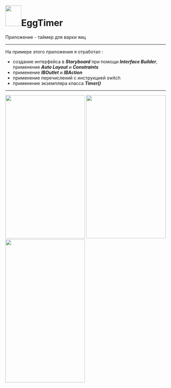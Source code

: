 # <img src="https://user-images.githubusercontent.com/72617749/113887807-7bbb6a00-97ca-11eb-8c72-990c786908b2.png" width="50" height="65" />EggTimer 

Приложение - таймер для варки яиц

---

На примере этого приложения я отработал :
- создание интерфейса в ___Storyboard___ при помощи ___Interface Builder___, применение ___Auto Layout___ и ___Constraints___
- применение ___IBOutlet___ и ___IBAction___
- применение перечислений с инструкцией switch
- применение экземпляра класса ___Timer()___

---

<img src="https://user-images.githubusercontent.com/72617749/113891157-7b709e00-97cd-11eb-8847-cb5890467d71.png" width="250" height="450" />  <img src="https://user-images.githubusercontent.com/72617749/113891261-94794f00-97cd-11eb-8230-c1f67111faee.png" width="250" height="450" />  <img src="https://user-images.githubusercontent.com/72617749/113893210-790f4380-97cf-11eb-9a31-0f586c1ee081.png" width="250" height="450" />


